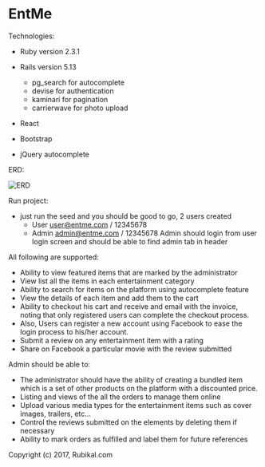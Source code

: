 # EntMe


Technologies:

* Ruby version 2.3.1

* Rails version 5.13
  - pg_search for autocomplete
  - devise for authentication 
  - kaminari for pagination 
  - carrierwave for photo upload

* React

* Bootstrap

* jQuery autocomplete


ERD:

![ERD](https://raw.githubusercontent.com/instacular/instacular.github.io/master/img/entme.jpg)


Run project:

* just run the seed and you should be good to go, 2 users created
  - User user@entme.com / 12345678
  - Admin admin@entme.com / 12345678  Admin should login from user login screen and should be able to find admin tab in header
  
  
All following are supported:

* Ability to view featured items that are marked by the administrator
* View list all the items in each entertainment category
* Ability to search for items on the platform using autocomplete feature
* View the details of each item and add them to the cart
* Ability to checkout his cart and receive and email with the invoice, noting that only
registered users can complete the checkout process.
* Also, Users can register a new account using Facebook to ease the login process to
his/her account.
* Submit a review on any entertainment item with a rating
* Share on Facebook a particular movie with the review submitted

Admin should be able to:

* The administrator should have the ability of creating a bundled item which is a set of
other products on the platform with a discounted price.
* Listing and views of the all the orders to manage them online
* Upload various media types for the entertainment items such as cover images,
trailers, etc…
* Control the reviews submitted on the elements by deleting them if necessary
* Ability to mark orders as fulfilled and label them for future references

Copyright (c) 2017, Rubikal.com
